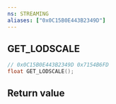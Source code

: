 ```yaml
---
ns: STREAMING
aliases: ["0x0C15B0E443B2349D"]
---
```

## GET_LODSCALE

```c
// 0x0C15B0E443B2349D 0x7154B6FD
float GET_LODSCALE();
```

## Return value
